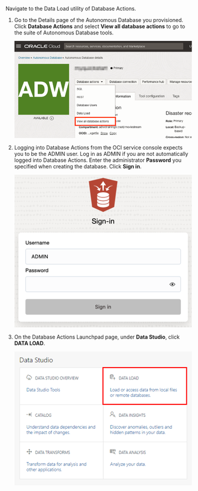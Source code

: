 <!--
    {
        "name":"Go to Data Load Utility Database Action",
        "description":"Navigate to data loader. AUTHORS: For expediency, this task uses the ADMIN user/password to open Database Actions. In your workshop, you might want to substitute a different user/password to open Database Actions."
    }
-->

Navigate to the Data Load utility of Database Actions.

1. Go to the Details page of the Autonomous Database you provisioned. Click **Database Actions** and select **View all database actions** to go to the suite of Autonomous Database tools.

    ![Details page of your Autonomous Database](images/service-details.png " ")

2. Logging into Database Actions from the OCI service console expects you to be the ADMIN user. Log in as ADMIN if you are not automatically logged into Database Actions. Enter the administrator **Password** you specified when creating the database. Click **Sign in**.

    ![Enter the admin password.](./images/admin-username-and-password.png " ")

3. On the Database Actions Launchpad page, under **Data Studio**, click **DATA LOAD**.

    ![Click DATA LOAD](images/dataload.png)
